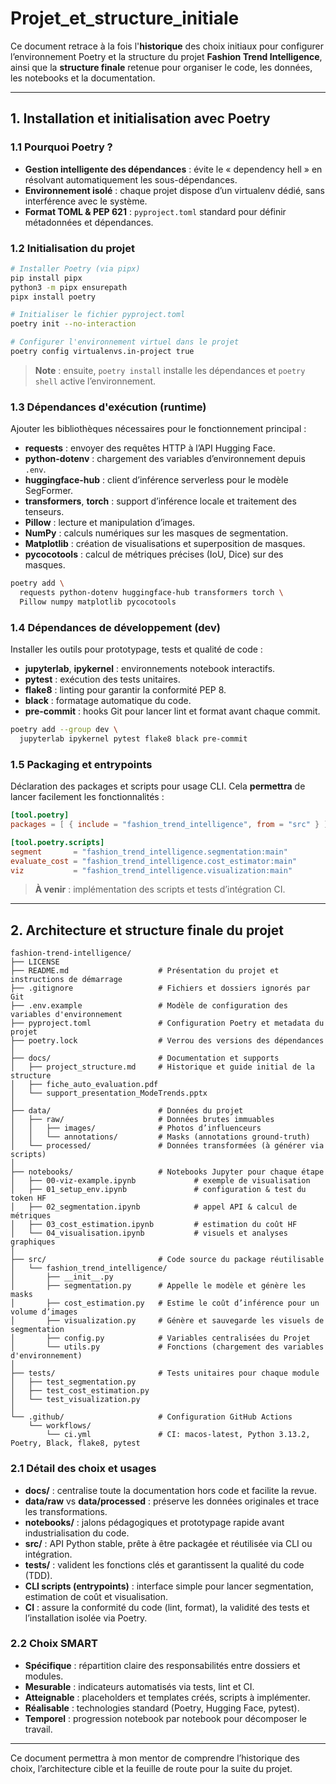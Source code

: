 # Projet\_et\_structure\_initiale

Ce document retrace à la fois l'**historique** des choix initiaux pour configurer l’environnement Poetry et la structure du projet **Fashion Trend Intelligence**, ainsi que la **structure finale** retenue pour organiser le code, les données, les notebooks et la documentation.

---

## 1. Installation et initialisation avec Poetry

### 1.1 Pourquoi Poetry ?

- **Gestion intelligente des dépendances** : évite le « dependency hell » en résolvant automatiquement les sous-dépendances.
- **Environnement isolé** : chaque projet dispose d’un virtualenv dédié, sans interférence avec le système.
- **Format TOML & PEP 621** : `pyproject.toml` standard pour définir métadonnées et dépendances.

### 1.2 Initialisation du projet

```bash
# Installer Poetry (via pipx)
pip install pipx
python3 -m pipx ensurepath
pipx install poetry

# Initialiser le fichier pyproject.toml
poetry init --no-interaction

# Configurer l'environnement virtuel dans le projet
poetry config virtualenvs.in-project true
```

> **Note** : ensuite, `poetry install` installe les dépendances et `poetry shell` active l’environnement.

### 1.3 Dépendances d'exécution (runtime)

Ajouter les bibliothèques nécessaires pour le fonctionnement principal :

- **requests** : envoyer des requêtes HTTP à l’API Hugging Face.
- **python-dotenv** : chargement des variables d’environnement depuis `.env`.
- **huggingface-hub** : client d’inférence serverless pour le modèle SegFormer.
- **transformers**, **torch** : support d’inférence locale et traitement des tenseurs.
- **Pillow** : lecture et manipulation d’images.
- **NumPy** : calculs numériques sur les masques de segmentation.
- **Matplotlib** : création de visualisations et superposition de masques.
- **pycocotools** : calcul de métriques précises (IoU, Dice) sur des masques.

```bash
poetry add \
  requests python-dotenv huggingface-hub transformers torch \
  Pillow numpy matplotlib pycocotools
```

### 1.4 Dépendances de développement (dev)

Installer les outils pour prototypage, tests et qualité de code :

- **jupyterlab**, **ipykernel** : environnements notebook interactifs.
- **pytest** : exécution des tests unitaires.
- **flake8** : linting pour garantir la conformité PEP 8.
- **black** : formatage automatique du code.
- **pre-commit** : hooks Git pour lancer lint et format avant chaque commit.

```bash
poetry add --group dev \
  jupyterlab ipykernel pytest flake8 black pre-commit
```

### 1.5 Packaging et entrypoints

Déclaration des packages et scripts pour usage CLI. Cela **permettra** de lancer facilement les fonctionnalités :

```toml
[tool.poetry]
packages = [ { include = "fashion_trend_intelligence", from = "src" } ]

[tool.poetry.scripts]
segment       = "fashion_trend_intelligence.segmentation:main"
evaluate_cost = "fashion_trend_intelligence.cost_estimator:main"
viz           = "fashion_trend_intelligence.visualization:main"
```

> **À venir** : implémentation des scripts et tests d’intégration CI.

---

## 2. Architecture et structure finale du projet

```
fashion-trend-intelligence/
├── LICENSE
├── README.md                    # Présentation du projet et instructions de démarrage
├── .gitignore                   # Fichiers et dossiers ignorés par Git
├── .env.example                 # Modèle de configuration des variables d'environnement
├── pyproject.toml               # Configuration Poetry et metadata du projet
├── poetry.lock                  # Verrou des versions des dépendances
│
├── docs/                        # Documentation et supports
│   ├── project_structure.md     # Historique et guide initial de la structure
│   ├── fiche_auto_evaluation.pdf
│   └── support_presentation_ModeTrends.pptx
│
├── data/                        # Données du projet
│   ├── raw/                     # Données brutes immuables
│   │   ├── images/              # Photos d’influenceurs
│   │   └── annotations/         # Masks (annotations ground-truth)
│   └── processed/               # Données transformées (à générer via scripts)
│
├── notebooks/                   # Notebooks Jupyter pour chaque étape
│   ├── 00-viz-example.ipynb             # exemple de visualisation
│   ├── 01_setup_env.ipynb               # configuration & test du token HF
│   ├── 02_segmentation.ipynb            # appel API & calcul de métriques
│   ├── 03_cost_estimation.ipynb         # estimation du coût HF
│   └── 04_visualisation.ipynb           # visuels et analyses graphiques
│
├── src/                         # Code source du package réutilisable 
│   └── fashion_trend_intelligence/
│       ├── __init__.py
│       ├── segmentation.py      # Appelle le modèle et génère les masks
│       ├── cost_estimation.py   # Estime le coût d’inférence pour un volume d’images
│       ├── visualization.py     # Génère et sauvegarde les visuels de segmentation
│       ├── config.py            # Variables centralisées du Projet
│       └── utils.py             # Fonctions (chargement des variables d'environnement)
│
├── tests/                       # Tests unitaires pour chaque module
│   ├── test_segmentation.py
│   ├── test_cost_estimation.py
│   └── test_visualization.py
│
└── .github/                     # Configuration GitHub Actions
    └── workflows/
        └── ci.yml               # CI: macos-latest, Python 3.13.2, Poetry, Black, flake8, pytest
```

### 2.1 Détail des choix et usages

- **docs/** : centralise toute la documentation hors code et facilite la revue.
- **data/raw** vs **data/processed** : préserve les données originales et trace les transformations.
- **notebooks/** : jalons pédagogiques et prototypage rapide avant industrialisation du code.
- **src/** : API Python stable, prête à être packagée et réutilisée via CLI ou intégration.
- **tests/** : valident les fonctions clés et garantissent la qualité du code (TDD).
- **CLI scripts (entrypoints)** : interface simple pour lancer segmentation, estimation de coût et visualisation.
- **CI** : assure la conformité du code (lint, format), la validité des tests et l’installation isolée via Poetry.

### 2.2 Choix SMART

- **Spécifique** : répartition claire des responsabilités entre dossiers et modules.
- **Mesurable** : indicateurs automatisés via tests, lint et CI.
- **Atteignable** : placeholders et templates créés, scripts à implémenter.
- **Réalisable** : technologies standard (Poetry, Hugging Face, pytest).
- **Temporel** : progression notebook par notebook pour décomposer le travail.

---

Ce document permettra à mon mentor de comprendre l’historique des choix, l’architecture cible et la feuille de route pour la suite du projet.

